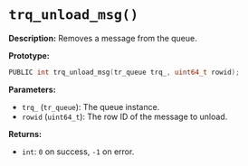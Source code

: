 # `trq_unload_msg()`

**Description:**
Removes a message from the queue.

**Prototype:**
```c
PUBLIC int trq_unload_msg(tr_queue trq_, uint64_t rowid);
```

**Parameters:**
- `trq_` (`tr_queue`): The queue instance.
- `rowid` (`uint64_t`): The row ID of the message to unload.

**Returns:**
- `int`: `0` on success, `-1` on error.
